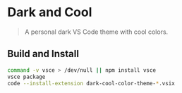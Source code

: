 Dark and Cool
=============

> A personal dark VS Code theme with cool colors.


Build and Install
-----------------

```bash
command -v vsce > /dev/null || npm install vsce
vsce package
code --install-extension dark-cool-color-theme-*.vsix
```
